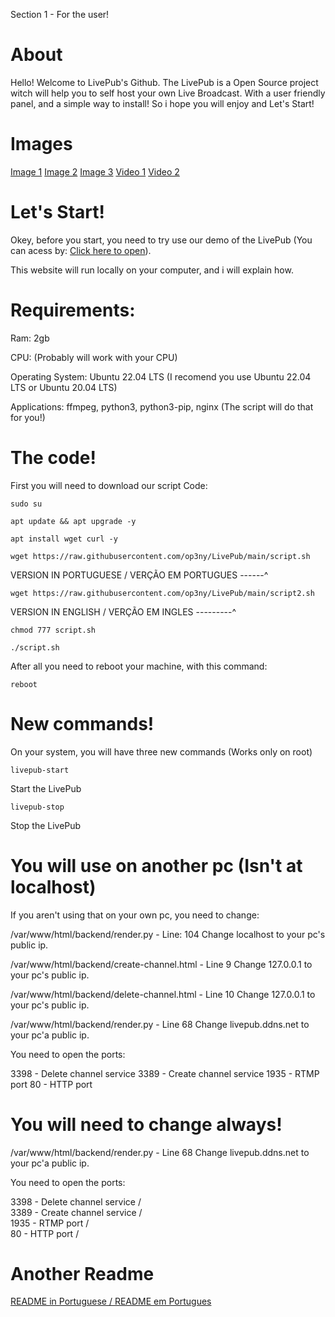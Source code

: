 Section 1 - For the user!

# About

Hello! Welcome to LivePub's Github. The LivePub is a Open Source project witch will help you to self host your own Live Broadcast. With a user friendly panel, and a simple way to install! So i hope you will enjoy and Let's Start!


# Images

[Image 1](https://github.com/op3ny/LivePub/blob/main/images/Screenshot%20from%202024-07-16%2014-31-57.png)
[Image 2](https://github.com/op3ny/LivePub/blob/main/images/Screenshot%20from%202024-07-16%2014-31-49.png)
[Image 3](https://github.com/op3ny/LivePub/blob/main/images/Screenshot%20from%202024-07-16%2014-32-08.png)
[Video 1](https://github.com/op3ny/LivePub/raw/main/images/Screencast%20from%202024-07-16%2014-30-46.mp4)
[Video 2](https://github.com/op3ny/LivePub/raw/main/images/Screencast%20from%202024-07-16%2014-31-14.mp4)






# Let's Start!

Okey, before you start, you need to try use our demo of the LivePub (You can acess by: [Click here to open](https://hsyst.com.br/etc/playstube/old/index.html)).

This website will run locally on your computer, and i will explain how.

# Requirements:

Ram: 2gb

CPU: (Probably will work with your CPU)

Operating System: Ubuntu 22.04 LTS (I recomend you use Ubuntu 22.04 LTS or Ubuntu 20.04 LTS)

Applications: ffmpeg, python3, python3-pip, nginx (The script will do that for you!)


# The code!

First you will need to download our script
Code: 
```
sudo su
```
```
apt update && apt upgrade -y
```
```
apt install wget curl -y
```
```
wget https://raw.githubusercontent.com/op3ny/LivePub/main/script.sh
```
VERSION IN PORTUGUESE / VERÇÃO EM PORTUGUES ------^

```
wget https://raw.githubusercontent.com/op3ny/LivePub/main/script2.sh
```
VERSION IN ENGLISH / VERÇÃO EM INGLES ---------^
```
chmod 777 script.sh
```
```
./script.sh
```

After all you need to reboot your machine, with this command:
```
reboot
```

# New commands!

On your system, you will have three new commands (Works only on root)
```
livepub-start
```
Start the LivePub
```
livepub-stop
```
Stop the LivePub


# You will use on another pc (Isn't at localhost)

If you aren't using that on your own pc, you need to change:

/var/www/html/backend/render.py - Line: 104
Change localhost to your pc's public ip.

/var/www/html/backend/create-channel.html - Line 9
Change 127.0.0.1 to your pc's public ip.

/var/www/html/backend/delete-channel.html - Line 10
Change 127.0.0.1 to your pc's public ip.

/var/www/html/backend/render.py - Line 68
Change livepub.ddns.net to your pc'a public ip.

You need to open the ports:

3398 - Delete channel service
3389 - Create channel service
1935 - RTMP port
80 - HTTP port

# You will need to change always!

/var/www/html/backend/render.py - Line 68
Change livepub.ddns.net to your pc'a public ip.

You need to open the ports:

3398 - Delete channel service  /  
3389 - Create channel service  /  
1935 - RTMP port  /  
80 - HTTP port  /  



# Another Readme

[README in Portuguese / README em Portugues](README-pt-br.md)
